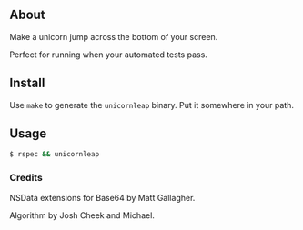 ## About

Make a unicorn jump across the bottom of your screen.

Perfect for running when your automated tests pass.

## Install

Use `make` to generate the `unicornleap` binary. Put it somewhere in your path.

## Usage

```bash
$ rspec && unicornleap
```

### Credits

NSData extensions for Base64 by Matt Gallagher.

Algorithm by Josh Cheek and Michael.

